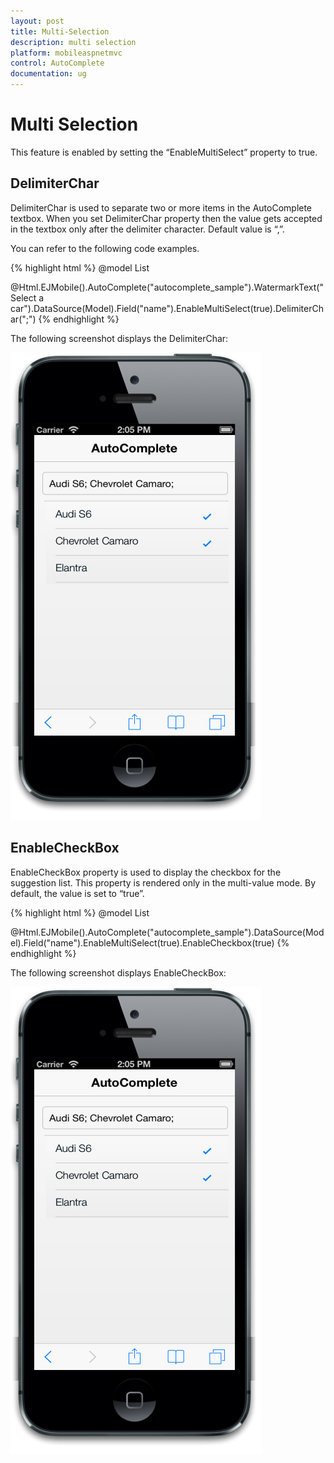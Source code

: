 ```yaml
---
layout: post
title: Multi-Selection
description: multi selection
platform: mobileaspnetmvc
control: AutoComplete 
documentation: ug
---
```


# Multi Selection

This feature is enabled by setting the “EnableMultiSelect” property to true.

## DelimiterChar

DelimiterChar is used to separate two or more items in the AutoComplete textbox. When you set DelimiterChar property then the value gets accepted in the textbox only after the delimiter character. Default value is “,”.

You can refer to the following code examples.


{% highlight html %}
@model List<Cars>

@Html.EJMobile().AutoComplete("autocomplete_sample").WatermarkText("Select a car").DataSource(Model).Field("name").EnableMultiSelect(true).DelimiterChar(";")
{% endhighlight %}


The following screenshot displays the DelimiterChar:

![](Multi-Selection_images/Multi-Selection_img1.png)



## EnableCheckBox

EnableCheckBox property is used to display the checkbox for the suggestion list. This property is rendered only in the multi-value mode. By default, the value is set to “true”.


{% highlight html %}
@model List<Cars>

@Html.EJMobile().AutoComplete("autocomplete_sample").DataSource(Model).Field("name").EnableMultiSelect(true).EnableCheckbox(true)
{% endhighlight %}

The following screenshot displays EnableCheckBox:

![](Multi-Selection_images/Multi-Selection_img2.png)



